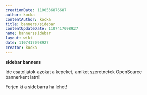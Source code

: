 ```yaml
---
creationDate: 1100536876687 
author: kocka 
contentAuthor: kocka 
title: banners/sidebar 
contentUpdateDate: 1107417098927 
name: bannerssidebar 
layout: wiki 
date: 1107417098927 
creator: kocka 
---
```

__sidebar banners__

Ide csatoljatok azokat a kepeket, amiket szeretnetek OpenSource bannerkent latni!<br/>

Ferjen ki a sidebarra ha lehet!
